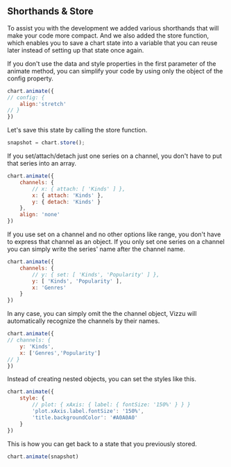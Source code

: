 ## Shorthands & Store

To assist you with the development we added various shorthands that will make 
your code more compact. And we also added the store function, which enables you
to save a chart state into a variable that you can reuse later instead of setting up 
that state once again.

If you don't use the data and style properties in the first parameter of the animate method, you can simplify your code by using only the object of the config property.

```javascript { "title": "When only the config property is used" }
chart.animate({
// config: {
	align:'stretch'
// }
})
```

Let's save this state by calling the store function. 

```javascript { "title": "Store function" }
snapshot = chart.store();
```

If you set/attach/detach just one series on a channel, you don't have to put that series into an array.

```javascript { "title": "When just one series is used" }
chart.animate({
	channels: {
		// x: { attach: [ 'Kinds' ] },
		x: { attach: 'Kinds' },
		y: { detach: 'Kinds' }
	},
	align: 'none'
})
```

If you use set on a channel and no other options like range, you don't have to express that channel as an object. If you only set one series on a channel you can simply write the series' name after the channel name.

```javascript { "title": "When you use set and no other channel options" }
chart.animate({
	channels: {
		// y: { set: [ 'Kinds', 'Popularity' ] },
		y: [ 'Kinds', 'Popularity' ],
		x: 'Genres'
	}
})
```

In any case, you can simply omit the the channel object, Vizzu will automatically recognize the channels by their names.

```javascript { "title": "You don't have to use the channel object" }
chart.animate({
// channels: {
	y: 'Kinds',
	x: ['Genres','Popularity']
// }
})
```

Instead of creating nested objects, you can set the styles like this.

```javascript { "title": "Shorthand for styles" }
chart.animate({
	style: { 
		// plot: { xAxis: { label: { fontSize: '150%' } } }
		'plot.xAxis.label.fontSize': '150%',
		'title.backgroundColor': '#A0A0A0'  
	}
})
```

This is how you can get back to a state that you previously stored.

```javascript { "title": "Restoring a previously stored state" }
chart.animate(snapshot)
```
